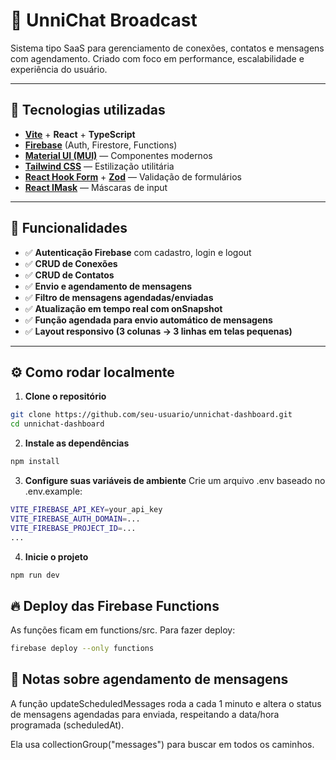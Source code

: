 # 🔐 UnniChat Broadcast

Sistema tipo SaaS para gerenciamento de conexões, contatos e mensagens com agendamento. Criado com foco em performance, escalabilidade e experiência do usuário.

---

## 🚀 Tecnologias utilizadas

- **[Vite](https://vitejs.dev/)** + **React** + **TypeScript**
- **[Firebase](https://firebase.google.com/)** (Auth, Firestore, Functions)
- **[Material UI (MUI)](https://mui.com/)** — Componentes modernos
- **[Tailwind CSS](https://tailwindcss.com/)** — Estilização utilitária
- **[React Hook Form](https://react-hook-form.com/)** + **[Zod](https://zod.dev/)** — Validação de formulários
- **[React IMask](https://imask.js.org/react/)** — Máscaras de input

---

## 🧪 Funcionalidades

- ✅ **Autenticação Firebase** com cadastro, login e logout
- ✅ **CRUD de Conexões**
- ✅ **CRUD de Contatos**
- ✅ **Envio e agendamento de mensagens**
- ✅ **Filtro de mensagens agendadas/enviadas**
- ✅ **Atualização em tempo real com onSnapshot**
- ✅ **Função agendada para envio automático de mensagens**
- ✅ **Layout responsivo (3 colunas → 3 linhas em telas pequenas)**

---

## ⚙️ Como rodar localmente

1. **Clone o repositório**

```bash
git clone https://github.com/seu-usuario/unnichat-dashboard.git
cd unnichat-dashboard
```

2. **Instale as dependências**

```bash
npm install
```

3. **Configure suas variáveis de ambiente**
   Crie um arquivo .env baseado no .env.example:

```bash
VITE_FIREBASE_API_KEY=your_api_key
VITE_FIREBASE_AUTH_DOMAIN=...
VITE_FIREBASE_PROJECT_ID=...
...
```

4. **Inicie o projeto**

```bash
npm run dev
```

## 🔥 Deploy das Firebase Functions

As funções ficam em functions/src. Para fazer deploy:

```bash
firebase deploy --only functions
```

## 📝 Notas sobre agendamento de mensagens

A função updateScheduledMessages roda a cada 1 minuto e altera o status de mensagens agendadas para enviada, respeitando a data/hora programada (scheduledAt).

Ela usa collectionGroup("messages") para buscar em todos os caminhos.
